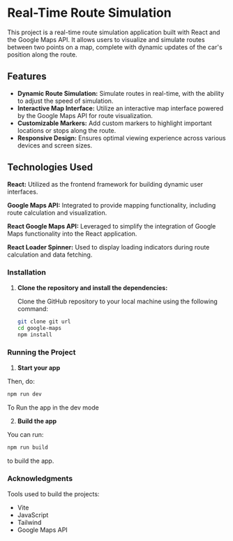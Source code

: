 # Real-Time Route Simulation

This project is a real-time route simulation application built with React and the Google Maps API. It allows users to visualize and simulate routes between two points on a map, complete with dynamic updates of the car's position along the route.

## Features

- **Dynamic Route Simulation:** Simulate routes in real-time, with the ability to adjust the speed of simulation.
- **Interactive Map Interface:** Utilize an interactive map interface powered by the Google Maps API for route visualization.
- **Customizable Markers:** Add custom markers to highlight important locations or stops along the route.
- **Responsive Design:** Ensures optimal viewing experience across various devices and screen sizes.

## Technologies Used

**React:** Utilized as the frontend framework for building dynamic user interfaces.

**Google Maps API:** Integrated to provide mapping functionality, including route calculation and visualization.

**React Google Maps API:** Leveraged to simplify the integration of Google Maps functionality into the React application.

**React Loader Spinner:** Used to display loading indicators during route calculation and data fetching.

### Installation

1. **Clone the repository and install the dependencies:**

   Clone the GitHub repository to your local machine using the following command:

   ```bash
   git clone git url
   cd google-maps
   npm install
   ```

### Running the Project

1. **Start your app**

Then, do:

```bash
npm run dev
```

To Run the app in the dev mode

2. **Build the app**

You can run:

```bash
npm run build

```

to build the app.

### Acknowledgments

Tools used to build the projects:

- Vite
- JavaScript
- Tailwind
- Google Maps API
